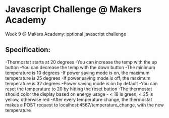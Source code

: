 Javascript Challenge @ Makers Academy
=====================================

Week 9 @ Makers Academy: pptional javascript challenge

Specification:
--------------

-Thermostat starts at 20 degrees
-You can increase the temp with the up button
-You can decrease the temp with the down button
-The minimum temperature is 10 degrees
-If power saving mode is on, the maximum temperature is 25 degrees
-If power saving mode is off, the maximum temperature is 32 degrees
-Power saving mode is on by default
-You can reset the temperature to 20 by hitting the reset button
-The thermostat should color the display based on energy usage - < 18 is green, < 25 is yellow, otherwise red
-After every temperature change, the thermostat makes a POST request to localhost:4567/temperature_change, with the new temperature